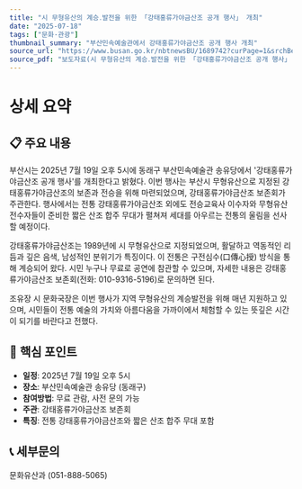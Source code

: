 ```yaml
---
title: "시 무형유산의 계승․발전을 위한 「강태홍류가야금산조 공개 행사」 개최"
date: "2025-07-18"
tags: ["문화·관광"]
thumbnail_summary: "부산민속예술관에서 강태홍류가야금산조 공개 행사 개최"
source_url: "https://www.busan.go.kr/nbtnewsBU/1689742?curPage=1&srchBeginDt=&srchEndDt=&srchKey=&srchText="
source_pdf: "보도자료(시 무형유산의 계승․발전을 위한 「강태홍류가야금산조 공개 행사」 개최).pdf"
---
```


# 상세 요약

## 📋 주요 내용
부산시는 2025년 7월 19일 오후 5시에 동래구 부산민속예술관 송유당에서 '강태홍류가야금산조 공개 행사'를 개최한다고 밝혔다. 이번 행사는 부산시 무형유산으로 지정된 강태홍류가야금산조의 보존과 전승을 위해 마련되었으며, 강태홍류가야금산조 보존회가 주관한다. 행사에서는 전통 강태홍류가야금산조 외에도 전승교육사 이수자와 무형유산 전수자들이 준비한 짧은 산조 합주 무대가 펼쳐져 세대를 아우르는 전통의 울림을 선사할 예정이다.

강태홍류가야금산조는 1989년에 시 무형유산으로 지정되었으며, 활달하고 역동적인 리듬과 깊은 음색, 남성적인 분위기가 특징이다. 이 전통은 구전심수(口傳心授) 방식을 통해 계승되어 왔다. 시민 누구나 무료로 공연에 참관할 수 있으며, 자세한 내용은 강태홍류가야금산조 보존회(전화: 010-9316-5196)로 문의하면 된다.

조유장 시 문화국장은 이번 행사가 지역 무형유산의 계승발전을 위해 매년 지원하고 있으며, 시민들이 전통 예술의 가치와 아름다움을 가까이에서 체험할 수 있는 뜻깊은 시간이 되기를 바란다고 전했다.

## 🎯 핵심 포인트
- **일정**: 2025년 7월 19일 오후 5시
- **장소**: 부산민속예술관 송유당 (동래구)
- **참여방법**: 무료 관람, 사전 문의 가능
- **주관**: 강태홍류가야금산조 보존회
- **특징**: 전통 강태홍류가야금산조와 짧은 산조 합주 무대 포함

## 📞 세부문의
문화유산과 (051-888-5065)
